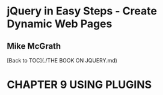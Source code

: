 # **jQuery in Easy Steps - Create Dynamic Web Pages**
## Mike McGrath

[Back to TOC](./THE BOOK ON JQUERY.md)

# CHAPTER 9 USING PLUGINS
 